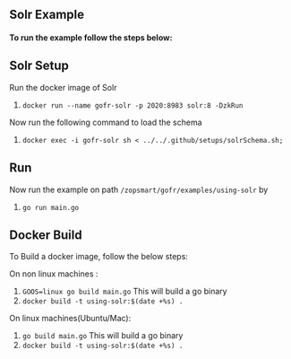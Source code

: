## Solr Example
#### To run the example follow the steps below:

## Solr Setup
Run the docker image of Solr

1. `docker run --name gofr-solr -p 2020:8983 solr:8 -DzkRun`

Now run the following command to load the schema

1. `docker exec -i gofr-solr sh < ../../.github/setups/solrSchema.sh;`

## Run
Now run the example on path `/zopsmart/gofr/examples/using-solr` by

1. `go run main.go`

## Docker Build
To Build a docker image, follow the below steps:

On non linux machines :
1. `GOOS=linux go build main.go` This will build a go binary
2. `docker build -t using-solr:$(date +%s) .`

On linux machines(Ubuntu/Mac):
1. `go build main.go` This will build a go binary
2. `docker build -t using-solr:$(date +%s) .`